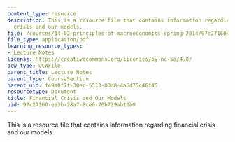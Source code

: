 ```yaml
---
content_type: resource
description: This is a resource file that contains information regarding financial
  crisis and our models.
file: /courses/14-02-principles-of-macroeconomics-spring-2014/97c27160ea3b28a78ce070b729ab10b0_MIT14_02S14_finanic_crisis.pdf
file_type: application/pdf
learning_resource_types:
- Lecture Notes
license: https://creativecommons.org/licenses/by-nc-sa/4.0/
ocw_type: OCWFile
parent_title: Lecture Notes
parent_type: CourseSection
parent_uid: f49a0f7f-30ec-5513-00d8-4a6d75c46f45
resourcetype: Document
title: Financial Crisis and Our Models
uid: 97c27160-ea3b-28a7-8ce0-70b729ab10b0
---
```

This is a resource file that contains information regarding financial crisis and our models.